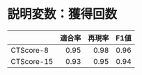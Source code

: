 # 説明変数：獲得回数
| | 適合率 | 再現率 | F1値 |
| :-- | --: | --: | --: |
| CTScore-8 | 0.95 | 0.98 | 0.96 |
| CTScore-15 | 0.93 | 0.95 | 0.94 |

